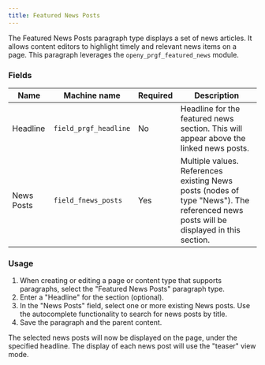 ```yaml
---
title: Featured News Posts
---
```


The Featured News Posts paragraph type displays a set of news articles. It allows content editors to highlight timely and relevant news items on a page. This paragraph leverages the `openy_prgf_featured_news` module.

### Fields

| Name        | Machine name          | Required | Description                                                                                                                              |
| ----------- | ----------------------- | -------- | ---------------------------------------------------------------------------------------------------------------------------------------- |
| Headline    | `field_prgf_headline`   | No       | Headline for the featured news section. This will appear above the linked news posts.                                                    |
| News Posts  | `field_fnews_posts`     | Yes      | Multiple values.  References existing News posts (nodes of type "News"). The referenced news posts will be displayed in this section. |

### Usage

1.  When creating or editing a page or content type that supports paragraphs, select the "Featured News Posts" paragraph type.
2.  Enter a "Headline" for the section (optional).
3.  In the "News Posts" field, select one or more existing News posts.  Use the autocomplete functionality to search for news posts by title.
4.  Save the paragraph and the parent content.

The selected news posts will now be displayed on the page, under the specified headline. The display of each news post will use the "teaser" view mode.
